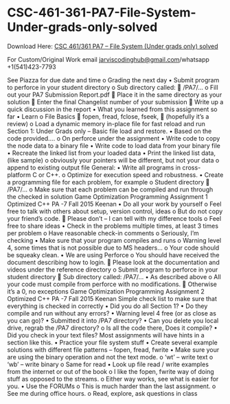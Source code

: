 # CSC-461-361-PA7-File-System-Under-grads-only-solved

Download Here: [CSC 461/361 PA7 – File System (Under grads only) solved](https://jarviscodinghub.com/assignment/pa7-file-system-under-grads-only-solution/)

For Custom/Original Work email jarviscodinghub@gmail.com/whatsapp +1(541)423-7793

 See Piazza for due date and time o Grading the next day • Submit program to perforce in your student directory o Sub directory called:  /PA7/… o Fill out your PA7 Submission Report.pdf  Place it in the same directory as your solution  Enter the final Changelist number of your submission  Write up a quick discussion in the report • What you learned from this assignment so far
• Learn o File Basics  fopen, fread, fclose, fseek,  (hopefully it’s a review) o Load a dynamic memory in-place file for fast reload and run
Section 1: Under Grads only – Basic file load and restore.
• Based on the code provided…. o On perforce under the assignment • Write code to copy the node data to a binary file • Write code to load data from your binary file • Recreate the linked list from your loaded data • Print the linked list data, (like sample) o obviously your pointers will be different, but not your data o append to existing output file
General: • Write all programs in cross-platform C or C++. o Optimize for execution speed and robustness. • Create a programming file for each problem, for example o Student directory  /PA7/… o Make sure that each problem can be compiled and run through the checked in solution
Game Optimization Programming Assignment 1
Optimized C++ PA -7 Fall 2015 Keenan • Do all your work by yourself o Feel free to talk with others about setup, version control, ideas o But do not copy your friend’s code.  Please don’t – I can tell with my difference tools o Feel free to share ideas • Check in the problems multiple times, at least 3 times per problem o Have reasonable check-in comments o Seriously, I’m checking • Make sure that your program compiles and runs o Warning level 4, some times that is not possible due to MS headers… o Your code should be squeaky clean. • We are using Perforce o You should have received the document describing how to login.  Please look at the documentation and videos under the reference directory o Submit program to perforce in your student directory  Sub directory called: /PA7/… • As described above o All your code must compile from perforce with no modifications.  Otherwise it’s a 0, no exceptions
Game Optimization Programming Assignment 2
Optimized C++ PA -7 Fall 2015 Keenan
Simple check list to make sure that everything is checked in correctly • Did you do all Section 1? • Do they compile and run without any errors? • Warning level 4 free (or as close as you can go)? • Submitted it into /PA7 directory? • Can you delete you local drive, regrab the /PA7 directory? o Is all the code there, Does it compile? • Did you check in your text files?
Most assignments will have hints in a section like this. • Practice your file system stuff • Create several example solutions with different file patterns – fopen, fread, fwrite • Make sure your are using the binary operation and not the text mode. o ‘wt’ – write text o ‘wb’ – write binary o Same for read • Look up file read / write examples from the internet or out of the book o I like the fopen, fwrite way of doing stuff as opposed to the streams. o Either way works, see what is easier for you. • Use the FORUMs o This is much harder than the last assignment. o See me during office hours. o Read, explore, ask questions in class
